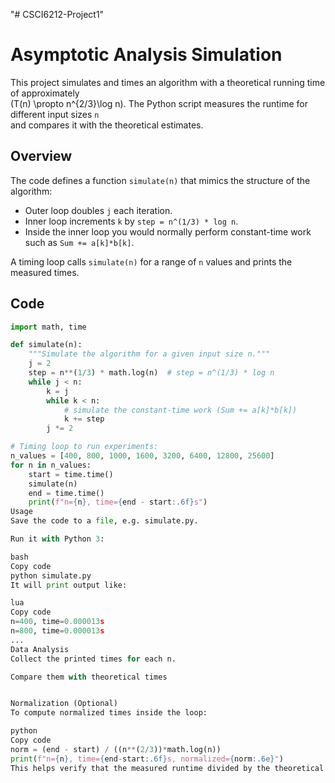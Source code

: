 "# CSCI6212-Project1" 
# Asymptotic Analysis Simulation

This project simulates and times an algorithm with a theoretical running time of approximately  
\(T(n) \propto n^{2/3}\log n\). The Python script measures the runtime for different input sizes `n`  
and compares it with the theoretical estimates.

## Overview

The code defines a function `simulate(n)` that mimics the structure of the algorithm:

- Outer loop doubles `j` each iteration.
- Inner loop increments `k` by `step = n^(1/3) * log n`.
- Inside the inner loop you would normally perform constant-time work such as `Sum += a[k]*b[k]`.

A timing loop calls `simulate(n)` for a range of `n` values and prints the measured times.

## Code

```python
import math, time

def simulate(n):
    """Simulate the algorithm for a given input size n."""
    j = 2
    step = n**(1/3) * math.log(n)  # step = n^(1/3) * log n
    while j < n:
        k = j
        while k < n:
            # simulate the constant-time work (Sum += a[k]*b[k])
            k += step
        j *= 2

# Timing loop to run experiments:
n_values = [400, 800, 1000, 1600, 3200, 6400, 12800, 25600]
for n in n_values:
    start = time.time()
    simulate(n)
    end = time.time()
    print(f"n={n}, time={end - start:.6f}s")
Usage
Save the code to a file, e.g. simulate.py.

Run it with Python 3:

bash
Copy code
python simulate.py
It will print output like:

lua
Copy code
n=400, time=0.000013s
n=800, time=0.000013s
...
Data Analysis
Collect the printed times for each n.

Compare them with theoretical times 


Normalization (Optional)
To compute normalized times inside the loop:

python
Copy code
norm = (end - start) / ((n**(2/3))*math.log(n))
print(f"n={n}, time={end-start:.6f}s, normalized={norm:.6e}")
This helps verify that the measured runtime divided by the theoretical growth stays roughly constant.
